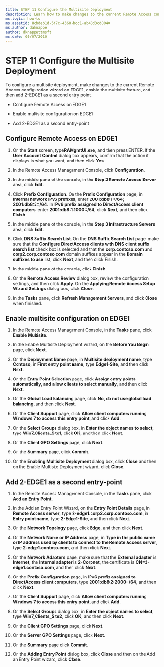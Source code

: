 ```yaml
---
title: STEP 11 Configure the Multisite Deployment
description: Learn how to make changes to the current Remote Access configuration wizard on EDGE1, enable the multisite feature, and then add 2-EDGE1 as a second entry point.
ms.topic: how-to
ms.assetid: 8cbdeb1d-5f7c-4360-bcc1-ab40d3cd8040
ms.author: daknappe
author: dknappettmsft
ms.date: 08/07/2020
---
```

# STEP 11 Configure the Multisite Deployment

To configure a multisite deployment, make changes to the current Remote Access configuration wizard on EDGE1, enable the multisite feature, and then add 2-EDGE1 as a second entry point.

- Configure Remote Access on EDGE1

- Enable multisite configuration on EDGE1

- Add 2-EDGE1 as a second entry-point

## <a name="configDA"></a>Configure Remote Access on EDGE1

1.  On the **Start** screen, type**RAMgmtUI.exe**, and then press ENTER. If the **User Account Control** dialog box appears, confirm that the action it displays is what you want, and then click **Yes**.

2.  In the Remote Access Management Console, click **Configuration**.

3.  In the middle pane of the console, in the **Step 2 Remote Access Server** area, click **Edit**.

4.  Click **Prefix Configuration**. On the **Prefix Configuration** page, in **Internal network IPv6 prefixes**, enter **2001:db8:1::/64; 2001:db8:2::/64**. In **IPv6 prefix assigned to DirectAccess client computers**, enter **2001:db8:1:1000::/64**, click **Next**, and then click **Finish**.

5.  In the middle pane of the console, in the **Step 3 Infrastructure Servers** area, click **Edit**.

6.  Click **DNS Suffix Search List**. On the **DNS Suffix Search List** page, make sure that the **Configure DirectAccess clients with DNS client suffix search list** check box is selected and that the **corp.contoso.com** and **corp2.corp.contoso.com** domain suffixes appear in the **Domain suffixes to use** list, click **Next**, and then click Finish.

7.  In the middle pane of the console, click **Finish**.

8.  On the **Remote Access Review** dialog box, review the configuration settings, and then click **Apply**. On the **Applying Remote Access Setup Wizard Settings** dialog box, click **Close**.

9. In the **Tasks** pane, click **Refresh Management Servers**, and click **Close** when finished.

## <a name="EnabledMultisite"></a>Enable multisite configuration on EDGE1

1.  In the Remote Access Management Console, in the **Tasks** pane, click **Enable Multisite**.

2.  In the Enable Multisite Deployment wizard, on the **Before You Begin** page, click **Next**.

3.  On the **Deployment Name** page, in **Multisite deployment name**, type **Contoso**, in **First entry point name**, type **Edge1-Site**, and then click **Next**.

4.  On the **Entry Point Selection** page, click **Assign entry points automatically, and allow clients to select manually**, and then click **Next**.

5.  On the **Global Load Balancing** page, click **No, do not use global load balancing**, and then click **Next**.

6.  On the **Client Support** page, click **Allow client computers running Windows 7 to access this entry point**, and click **Add**.

7.  On the **Select Groups** dialog box, in **Enter the object names to select**, type **Win7_Clients_Site1**, click **OK**, and then click **Next**.

8.  On the **Client GPO Settings** page, click **Next**.

9. On the **Summary** page, click **Commit**.

10. On the **Enabling Multisite Deployment** dialog box, click **Close** and then on the Enable Multisite Deployment wizard, click **Close**.

## <a name="AddEP"></a>Add 2-EDGE1 as a second entry-point

1.  In the Remote Access Management Console, in the **Tasks** pane, click **Add an Entry Point**.

2.  In the Add an Entry Point Wizard, on the **Entry Point Details** page, in **Remote Access server**, type **2-edge1.corp2.corp.contoso.com**, in **Entry point name**, type **2-Edge1-Site**, and then click **Next**.

3.  On the **Network Topology** page, click **Edge**, and then click **Next**.

4.  On the **Network Name or IP Address** page, in **Type in the public name or IP address used by clients to connect to the Remote Access server**, type **2-edge1.contoso.com**, and then click **Next**.

5.  On the **Network Adapters** page, make sure that the **External adapter** is **Internet**, the **Internal adapter** is **2-Corpnet**, the certificate is **CN=2-edge1.contoso.com**, and then click **Next**.

6.  On the **Prefix Configuration** page, in **IPv6 prefix assigned to DirectAccess client computers**, type **2001:db8:2:2000::/64**, and then click **Next**.

7.  On the **Client Support** page, click **Allow client computers running Windows 7 to access this entry point**, and click **Add**.

8.  On the **Select Groups** dialog box, in **Enter the object names to select**, type **Win7_Clients_Site2**, click **OK**, and then click **Next**.

9. On the **Client GPO Settings** page, click **Next**.

10. On the **Server GPO Settings** page, click **Next**.

11. On the **Summary** page click **Commit**.

12. On the **Adding Entry Point** dialog box, click **Close** and then on the Add an Entry Point wizard, click **Close**.



